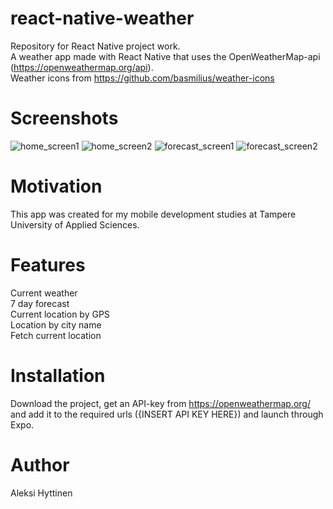 # react-native-weather
Repository for React Native project work.  
A weather app made with React Native that uses the OpenWeatherMap-api (https://openweathermap.org/api).  
Weather icons from https://github.com/basmilius/weather-icons

# Screenshots
![home_screen1](/screenshots/home_screen1.png)
![home_screen2](/screenshots/home_screen2.png)
![forecast_screen1](/screenshots/forecast1.png)
![forecast_screen2](/screenshots/forecast2.png)

# Motivation
This app was created for my mobile development studies at Tampere University of Applied Sciences.

# Features
Current weather  
7 day forecast  
Current location by GPS  
Location by city name  
Fetch current location

# Installation
Download the project, get an API-key from https://openweathermap.org/ and add it to the required urls ({INSERT API KEY HERE}) and launch through Expo.

# Author
Aleksi Hyttinen
